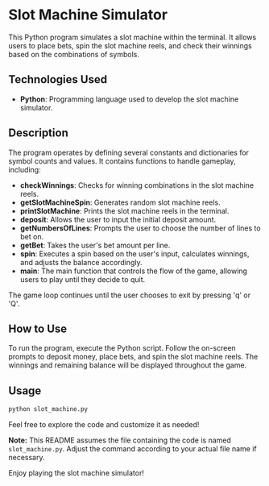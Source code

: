 # Slot Machine Simulator

This Python program simulates a slot machine within the terminal. It allows users to place bets, spin the slot machine reels, and check their winnings based on the combinations of symbols.

## Technologies Used

- **Python**: Programming language used to develop the slot machine simulator.

## Description

The program operates by defining several constants and dictionaries for symbol counts and values. It contains functions to handle gameplay, including:

- **checkWinnings**: Checks for winning combinations in the slot machine reels.
- **getSlotMachineSpin**: Generates random slot machine reels.
- **printSlotMachine**: Prints the slot machine reels in the terminal.
- **deposit**: Allows the user to input the initial deposit amount.
- **getNumbersOfLines**: Prompts the user to choose the number of lines to bet on.
- **getBet**: Takes the user's bet amount per line.
- **spin**: Executes a spin based on the user's input, calculates winnings, and adjusts the balance accordingly.
- **main**: The main function that controls the flow of the game, allowing users to play until they decide to quit.

The game loop continues until the user chooses to exit by pressing 'q' or 'Q'.

## How to Use

To run the program, execute the Python script. Follow the on-screen prompts to deposit money, place bets, and spin the slot machine reels. The winnings and remaining balance will be displayed throughout the game.

## Usage

```bash
python slot_machine.py
```

Feel free to explore the code and customize it as needed!

**Note:** This README assumes the file containing the code is named `slot_machine.py`. Adjust the command according to your actual file name if necessary.

Enjoy playing the slot machine simulator!
